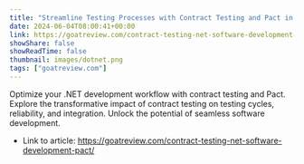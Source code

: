 ```yaml
---
title: "Streamline Testing Processes with Contract Testing and Pact in .NET"
date: 2024-06-04T08:00:41+00:00
link: https://goatreview.com/contract-testing-net-software-development-pact/
showShare: false
showReadTime: false
thumbnail: images/dotnet.png
tags: ["goatreview.com"]
---
```

Optimize your .NET development workflow with contract testing and Pact. Explore the transformative impact of contract testing on testing cycles, reliability, and integration. Unlock the potential of seamless software development.

- Link to article: https://goatreview.com/contract-testing-net-software-development-pact/